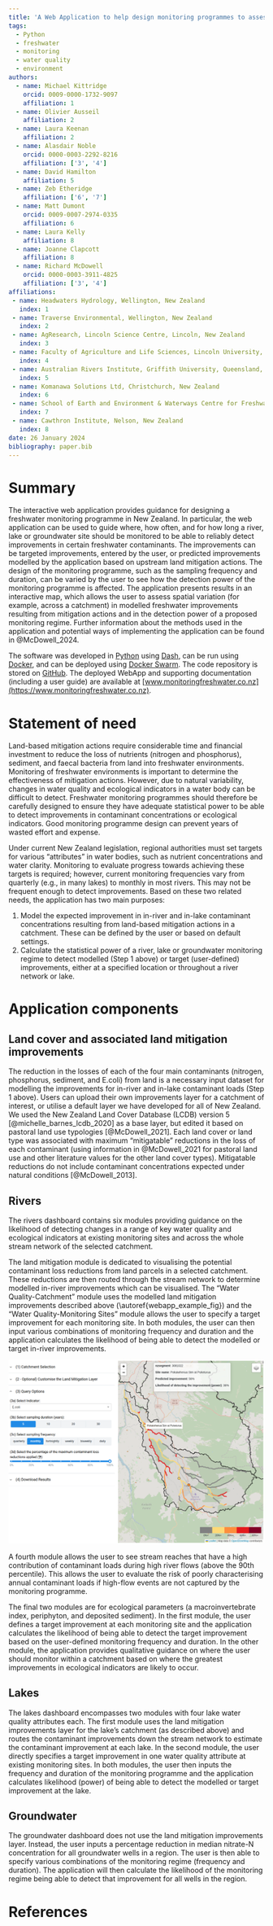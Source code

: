 ```yaml
---
title: 'A Web Application to help design monitoring programmes to assess the effectiveness of freshwater restoration actions in New Zealand'
tags:
  - Python
  - freshwater
  - monitoring
  - water quality
  - environment
authors:
  - name: Michael Kittridge
    orcid: 0009-0000-1732-9097
    affiliation: 1
  - name: Olivier Ausseil
    affiliation: 2
  - name: Laura Keenan
    affiliation: 2
  - name: Alasdair Noble 
    orcid: 0000-0003-2292-8216
    affiliation: ['3', '4']
  - name: David Hamilton
    affiliation: 5
  - name: Zeb Etheridge
    affiliation: ['6', '7']
  - name: Matt Dumont
    orcid: 0009-0007-2974-0335
    affiliation: 6
  - name: Laura Kelly
    affiliation: 8
  - name: Joanne Clapcott
    affiliation: 8
  - name: Richard McDowell 
    orcid: 0000-0003-3911-4825
    affiliation: ['3', '4']
affiliations:
 - name: Headwaters Hydrology, Wellington, New Zealand
   index: 1
 - name: Traverse Environmental, Wellington, New Zealand
   index: 2
 - name: AgResearch, Lincoln Science Centre, Lincoln, New Zealand
   index: 3
 - name: Faculty of Agriculture and Life Sciences, Lincoln University, Lincoln, New Zealand
   index: 4
 - name: Australian Rivers Institute, Griffith University, Queensland, Australia
   index: 5
 - name: Komanawa Solutions Ltd, Christchurch, New Zealand
   index: 6
 - name: School of Earth and Environment & Waterways Centre for Freshwater Management, University of Canterbury, New Zealand
   index: 7
 - name: Cawthron Institute, Nelson, New Zealand
   index: 8
date: 26 January 2024
bibliography: paper.bib
---
```


# Summary

The interactive web application provides guidance for designing a freshwater monitoring programme in New Zealand. In particular, the web application can be used to guide where, how often, and for how long a river, lake or groundwater site should be monitored to be able to reliably detect improvements in certain freshwater contaminants. The improvements can be targeted improvements, entered by the user, or predicted improvements modelled by the application based on upstream land mitigation actions. The design of the monitoring programme, such as the sampling frequency and duration, can be varied by the user to see how the detection power of the monitoring programme is affected. The application presents results in an interactive map, which allows the user to assess spatial variation (for example, across a catchment) in modelled freshwater improvements resulting from mitigation actions and in the detection power of a proposed monitoring regime. Further information about the methods used in the application and potential ways of implementing the application can be found in @McDowell_2024.
 
The software was developed in [Python](https://www.python.org/) using [Dash](https://dash.plotly.com/), can be run using [Docker](https://www.docker.com/), and can be deployed using [Docker Swarm](https://docs.docker.com/engine/swarm/). The code repository is stored on [GitHub](https://github.com/headwaters-hydrology/olw2-sc008). The deployed WebApp and supporting documentation (including a user guide) are available at [www.monitoringfreshwater.co.nz](https://www.monitoringfreshwater.co.nz).

# Statement of need

Land-based mitigation actions require considerable time and financial investment to reduce the loss of nutrients (nitrogen and phosphorus), sediment, and faecal bacteria from land into freshwater environments. Monitoring of freshwater environments is important to determine the effectiveness of mitigation actions. However, due to natural variability, changes in water quality and ecological indicators in a water body can be difficult to detect. Freshwater monitoring programmes should therefore be carefully designed to ensure they have adequate statistical power to be able to detect improvements in contaminant concentrations or ecological indicators. Good monitoring programme design can prevent years of wasted effort and expense.
 
Under current New Zealand legislation, regional authorities must set targets for various “attributes” in water bodies, such as nutrient concentrations and water clarity. Monitoring to evaluate progress towards achieving these targets is required; however, current monitoring frequencies vary from quarterly (e.g., in many lakes) to monthly in most rivers. This may not be frequent enough to detect improvements.
Based on these two related needs, the application has two main purposes:

1. Model the expected improvement in in-river and in-lake contaminant concentrations resulting from land-based mitigation actions in a catchment. These can be defined by the user or based on default settings.
2. Calculate the statistical power of a river, lake or groundwater monitoring regime to detect modelled (Step 1 above) or target (user-defined) improvements, either at a specified location or throughout a river network or lake. 

# Application components

## Land cover and associated land mitigation improvements

The reduction in the losses of each of the four main contaminants (nitrogen, phosphorus, sediment, and E.coli) from land is a necessary input dataset for modelling the improvements for in-river and in-lake contaminant loads (Step 1 above). Users can upload their own improvements layer for a catchment of interest, or utilise a default layer we have developed for all of New Zealand. We used the New Zealand Land Cover Database (LCDB) version 5 [@michelle_barnes_lcdb_2020] as a base layer, but edited it based on pastoral land use typologies [@McDowell_2021]. Each land cover or land type was associated with maximum “mitigatable” reductions in the loss of each contaminant (using information in @McDowell_2021 for pastoral land use and other literature values for the other land cover types). Mitigatable reductions do not include contaminant concentrations expected under natural conditions [@McDowell_2013].

## Rivers

The rivers dashboard contains six modules providing guidance on the likelihood of detecting changes in a range of key water quality and ecological indicators at existing monitoring sites and across the whole stream network of the selected catchment.

The land mitigation module is dedicated to visualising the potential contaminant loss reductions from land parcels in a selected catchment. These reductions are then routed through the stream network to determine modelled in-river improvements which can be visualised. The “Water Quality-Catchment” module uses the modelled land mitigation improvements described above (\autoref{webapp_example_fig}) and the “Water Quality-Monitoring Sites” module allows the user to specify a target improvement for each monitoring site. In both modules, the user can then input various combinations of monitoring frequency and duration and the application calculates the likelihood of being able to detect the modelled or target in-river improvements.

![Example of the Rivers Water Quality - Catchments module. A catchment has been selected with the associated query options. The river reaches are colored (and selectable) according to the estimated power. \label{webapp_example_fig}](webapp_fig.png)

A fourth module allows the user to see stream reaches that have a high contribution of contaminant loads during high river flows (above the 90th percentile). This allows the user to evaluate the risk of poorly characterising annual contaminant loads if high-flow events are not captured by the monitoring programme.

The final two modules are for ecological parameters (a macroinvertebrate index, periphyton, and deposited sediment). In the first module, the user defines a target improvement at each monitoring site and the application calculates the likelihood of being able to detect the target improvement based on the user-defined monitoring frequency and duration. In the other module, the application provides qualitative guidance on where the user should monitor within a catchment based on where the greatest improvements in ecological indicators are likely to occur.

## Lakes

The lakes dashboard encompasses two modules with four lake water quality attributes each. The first module uses the land mitigation improvements layer for the lake’s catchment (as described above) and routes the contaminant improvements down the stream network to estimate the contaminant improvement at each lake. In the second module, the user directly specifies a target improvement in one water quality attribute at existing monitoring sites. In both modules, the user then inputs the frequency and duration of the monitoring programme and the application calculates likelihood (power) of being able to detect the modelled or target improvement at the lake.

## Groundwater

The groundwater dashboard does not use the land mitigation improvements layer. Instead, the user inputs a percentage reduction in median nitrate-N concentration for all groundwater wells in a region. The user is then able to specify various combinations of the monitoring regime (frequency and duration). The application will then calculate the likelihood of the monitoring regime being able to detect that improvement for all wells in the region.

# References